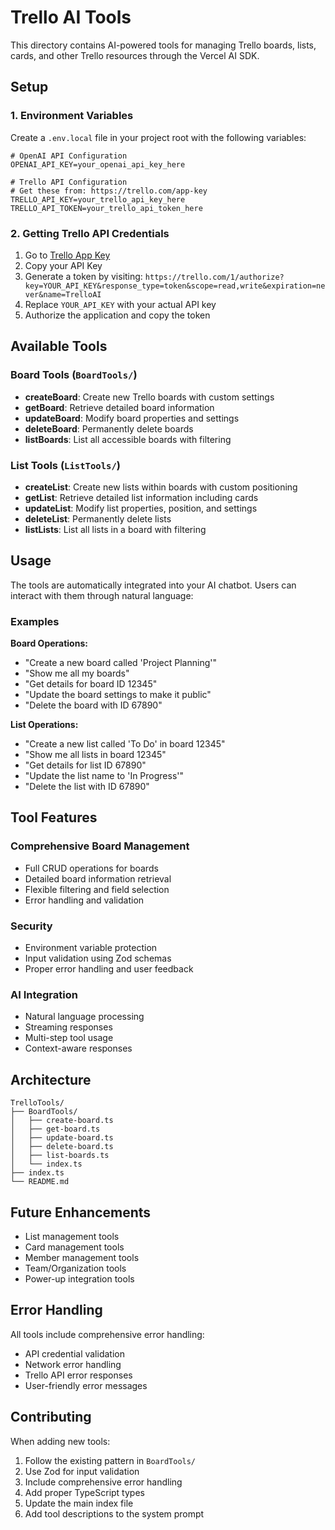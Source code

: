 # Trello AI Tools

This directory contains AI-powered tools for managing Trello boards, lists, cards, and other Trello resources through the Vercel AI SDK.

## Setup

### 1. Environment Variables

Create a `.env.local` file in your project root with the following variables:

```env
# OpenAI API Configuration
OPENAI_API_KEY=your_openai_api_key_here

# Trello API Configuration
# Get these from: https://trello.com/app-key
TRELLO_API_KEY=your_trello_api_key_here
TRELLO_API_TOKEN=your_trello_api_token_here
```

### 2. Getting Trello API Credentials

1. Go to [Trello App Key](https://trello.com/app-key)
2. Copy your API Key
3. Generate a token by visiting: `https://trello.com/1/authorize?key=YOUR_API_KEY&response_type=token&scope=read,write&expiration=never&name=TrelloAI`
4. Replace `YOUR_API_KEY` with your actual API key
5. Authorize the application and copy the token

## Available Tools

### Board Tools (`BoardTools/`)

- **createBoard**: Create new Trello boards with custom settings
- **getBoard**: Retrieve detailed board information
- **updateBoard**: Modify board properties and settings
- **deleteBoard**: Permanently delete boards
- **listBoards**: List all accessible boards with filtering

### List Tools (`ListTools/`)

- **createList**: Create new lists within boards with custom positioning
- **getList**: Retrieve detailed list information including cards
- **updateList**: Modify list properties, position, and settings
- **deleteList**: Permanently delete lists
- **listLists**: List all lists in a board with filtering

## Usage

The tools are automatically integrated into your AI chatbot. Users can interact with them through natural language:

### Examples

**Board Operations:**

- "Create a new board called 'Project Planning'"
- "Show me all my boards"
- "Get details for board ID 12345"
- "Update the board settings to make it public"
- "Delete the board with ID 67890"

**List Operations:**

- "Create a new list called 'To Do' in board 12345"
- "Show me all lists in board 12345"
- "Get details for list ID 67890"
- "Update the list name to 'In Progress'"
- "Delete the list with ID 67890"

## Tool Features

### Comprehensive Board Management

- Full CRUD operations for boards
- Detailed board information retrieval
- Flexible filtering and field selection
- Error handling and validation

### Security

- Environment variable protection
- Input validation using Zod schemas
- Proper error handling and user feedback

### AI Integration

- Natural language processing
- Streaming responses
- Multi-step tool usage
- Context-aware responses

## Architecture

```
TrelloTools/
├── BoardTools/
│   ├── create-board.ts
│   ├── get-board.ts
│   ├── update-board.ts
│   ├── delete-board.ts
│   ├── list-boards.ts
│   └── index.ts
├── index.ts
└── README.md
```

## Future Enhancements

- List management tools
- Card management tools
- Member management tools
- Team/Organization tools
- Power-up integration tools

## Error Handling

All tools include comprehensive error handling:

- API credential validation
- Network error handling
- Trello API error responses
- User-friendly error messages

## Contributing

When adding new tools:

1. Follow the existing pattern in `BoardTools/`
2. Use Zod for input validation
3. Include comprehensive error handling
4. Add proper TypeScript types
5. Update the main index file
6. Add tool descriptions to the system prompt
